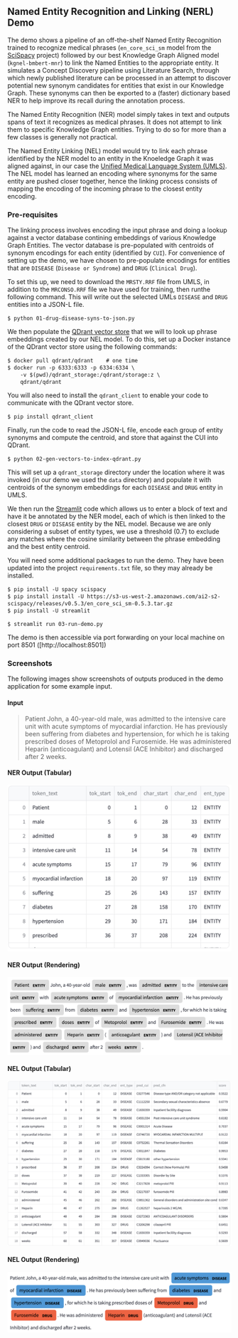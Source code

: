 ## Named Entity Recognition and Linking (NERL) Demo

The demo shows a pipeline of an off-the-shelf Named Entity Recognition trained to recognize medical phrases (`en_core_sci_sm` model from the [SciSpacy](https://allenai.github.io/scispacy/) project) followed by our best Knowledge Graph Aligned model (`kgnel-bmbert-mnr`) to link the Named Entities to the appropriate entity. It simulates a Concept Discovery pipeline using Literature Search, through which newly published literature can be processed in an attempt to discover potential new synonym candidates for entities that exist in our Knowledge Graph. These synonyms can then be exported to a (faster) dictionary based NER to help improve its recall during the annotation process.

The Named Entity Recognition (NER) model simply takes in text and outputs spans of text it recognizes as medical phrases. It does not attempt to link them to specific Knowledge Graph entities. Trying to do so for more than a few classes is generally not practical.

The Named Entity Linking (NEL) model would try to link each phrase identified by the NER model to an entity in the Knoeledge Graph it was aligned against, in our case the [Unified Medical Language System (UMLS)](https://www.nlm.nih.gov/research/umls/index.html). The NEL model has learned an encoding where synonyms for the same entity are pushed closer together, hence the linking process consists of mapping the encoding of the incoming phrase to the closest entity encoding.

### Pre-requisites

The linking process involves encoding the input phrase and doing a lookup against a vector database contining embeddings of various Knowledge Graph Entities. The vector database is pre-populated with centroids of synonym encodings for each entity (identified by `CUI`). For convenience of setting up the demo, we have chosen to pre-populate encodings for entities that are `DISEASE` (`Disease or Syndrome`) and `DRUG` (`Clinical Drug`).

To set this up, we need to download the `MRSTY.RRF` file from UMLS, in addition to the `MRCONSO.RRF` file we have used for training, then runthe following command. This will write out the selected UMLs `DISEASE` and `DRUG` entities into a JSON-L file.
```
$ python 01-drug-disease-syns-to-json.py
```

We then populate the [QDrant vector store](https://qdrant.tech/) that we will to look up phrase embeddings created by our NEL model. To do this, set up a Docker instance of the QDrant vector store using the following commands:
```
$ docker pull qdrant/qdrant    # one time
$ docker run -p 6333:6333 -p 6334:6334 \
    -v $(pwd)/qdrant_storage:/qdrant/storage:z \
    qdrant/qdrant
```

You will also need to install the `qdrant_client` to enable your code to communicate with the QDrant vector store.

```
$ pip install qdrant_client
```

Finally, run the code to read the JSON-L file, encode each group of entity synonyms and compute the centroid, and store that against the CUI into QDrant.

```
$ python 02-gen-vectors-to-index-qdrant.py
```
This will set up a `qdrant_storage` directory under the location where it was invoked (in our demo we used the `data` directory) and populate it with centroids of the synonym embeddings for each `DISEASE` and `DRUG` entity in UMLS.

We then run the [Streamlit](https://streamlit.io/) code which allows us to enter a block of text and have it be annotated by the NER model, each of which is then linked to the closest `DRUG` or `DISEASE` entity by the NEL model. Because we are only considering a subset of entity types, we use a threshold (0.7) to exclude any matches where the cosine similarity between the phrase embedding and the best entity centroid.

You will need some additional packages to run the demo. They have been updated into the project `requirements.txt` file, so they may already be installed.

```
$ pip install -U spacy scispacy
$ pip install install -U https://s3-us-west-2.amazonaws.com/ai2-s2-scispacy/releases/v0.5.3/en_core_sci_sm-0.5.3.tar.gz
$ pip install -U streamlit
```
 
```
$ streamlit run 03-run-demo.py
```

The demo is then accessible via port forwarding on your local machine on port 8501 ([http://localhost:8501])

### Screenshots

The following images show screenshots of outputs produced in the demo application for some example input.

#### Input

> Patient John, a 40-year-old male, was admitted to the intensive care unit with acute symptoms of myocardial infarction. He has previously been suffering from diabetes and hypertension, for which he is taking prescribed doses of Metoprolol and Furosemide. He was administered Heparin (anticoagulant) and Lotensil (ACE Inhibitor) and discharged after 2 weeks.


#### NER Output (Tabular)

<img src="../figs/demo-ner-table.png"/>

#### NER Output (Rendering)

<img src="../figs/demo-ner-render.png"/>

#### NEL Output (Tabular)

<img src="../figs/demo-nel-table.png"/>

#### NEL Output (Rendering)

<img src="../figs/demo-nel-render.png"/>

